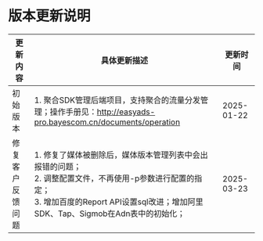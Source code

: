 # 版本更新说明

| 更新内容     | 具体更新描述                                                                                                                                                   | 更新时间       |
|----------|----------------------------------------------------------------------------------------------------------------------------------------------------------|------------|
| 初始版本     | 1. 聚合SDK管理后端项目，支持聚合的流量分发管理；操作手册见：http://easyads-pro.bayescom.cn/documents/operation                                                                      | 2025-01-22 |
| 修复客户反馈问题 | 1. 修复了媒体被删除后，媒体版本管理列表中会出报错的问题；<br> 2. 调整配置文件，不再使用-p参数进行配置的指定；<br> 3. 增加百度的Report API设置sql改进；增加阿里SDK、Tap、Sigmob在Adn表中的初始化； | 2025-03-23 |

